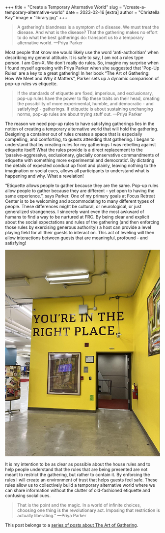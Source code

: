 +++
title = "Create a Temporary Alternative World"
slug = "/create-a-temporary-alternative-world"
date = 2023-02-16
[extra]
author = "Christella Kay"
image = "library.jpg"
+++

> A gathering's blandness is a symptom of a disease. We must treat the disease. And what is the disease? That the gathering makes no effort to do what the best gatherings do: transport us to a temporary alternative world. &mdash;Priya Parker

Most people that know me would likely use the word 'anti-authoritian' when describing my general attitude. It is safe to say, I am not a rules type person. I am Gen-X. We don't really do rules. So, imagine my surprise when I found myself agreeing with Priya Parker when she suggested that 'Pop-Up Rules' are a key to a great gathering! In her book “The Art of Gathering: How We Meet and Why it Matters”, Parker sets up a dynamic comparison of pop-up rules vs etiquette.

> If the standards of etiquette are fixed, imperious, and exclusionary, pop-up rules have the power to flip these traits on their head, creating the possibility of more experimental, humble, and democratic - and satisfying! - gatherings. If etiquette is about sustaining unchanging norms, pop-up rules are about trying stuff out. &mdash;Priya Parker

The reason we need pop-up rules to have satisfying gatherings lies in the notion of creating a temporary alternative world that will hold the gathering. Designing a container out of rules creates a space that is especially compelling, and comforting, to guests attending that gathering. I began to understand that by creating rules for my gatherings I was rebelling against etiquette itself! What the rules provide is a direct replacement to the ‘passive-aggressive, exclusionary, glacially conservative commandments of etiquette with something more experimental and democratic’. By dictating the details of expected conduct up front and plainly, leaving nothing to the imagination or social cues, allows all participants to understand what is happening and why. What a revelation!

“Etiquette allows people to gather because they are the same. Pop-up rules allow people to gather because they are different - yet open to having the same experience.”, says Parker. One of my primary goals at Focus Retreat Center is to be welcoming and accommodating to many different types of people. These differences might be cultural, or neurological, or just generalized strangeness. I sincerely want even the most awkward of humans to find a way to be nurtured at FRC. By being clear and explicit about the social expectations and rules of the gathering (and then enforcing those rules by exercising generous authority!) a host can provide a level playing field for all their guests to interact on. This act of leveling will then allow interactions between guests that are meaningful, profound - and satisfying!

![Image of library maker space](library.jpg)

It is my intention to be as clear as possible about the house rules and to help people understand that the rules that are being presented are not meant to restrict the gathering, but rather to contain it. By enforcing the rules I will create an environment of trust that helps guests feel safe. These rules allow us to collectively build a temporary alternative world where we can share information without the clutter of old-fashioned etiquette and confusing social cues.

> That is the point and the magic. In a world of infinite choices, choosing one thing is the revolutionary act. Imposing that restriction is actually liberating.” &mdash;Priya Parker

This post belongs to a [series of posts about The Art of Gathering](/blog/the-art-of-gathering-introduction/#more-in-this-series).
